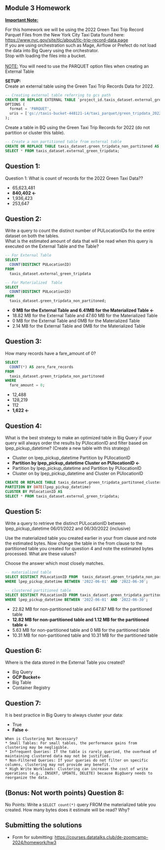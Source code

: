 ## Module 3 Homework 

<b><u>Important Note:</b></u> <p> For this homework we will be using the 2022 Green Taxi Trip Record Parquet Files from the New York
City Taxi Data found here: </br> https://www.nyc.gov/site/tlc/about/tlc-trip-record-data.page </br>
If you are using orchestration such as Mage, Airflow or Prefect do not load the data into Big Query using the orchestrator.</br> 
Stop with loading the files into a bucket. </br></br>
<u>NOTE:</u> You will need to use the PARQUET option files when creating an External Table</br>

<b>SETUP:</b></br>
Create an external table using the Green Taxi Trip Records Data for 2022. </br>

```sql
-- Creating external table referring to gcs path
CREATE OR REPLACE EXTERNAL TABLE `project_id.taxis_dataset.external_green_tripdata`
OPTIONS (
  format = 'PARQUET',
  uris = ['gs://taxis-bucket-448121-i4/taxi_parquet/green_tripdata_2022-*.parquet']
);
```

Create a table in BQ using the Green Taxi Trip Records for 2022 (do not partition or cluster this table). </br>
</p>

```sql
-- Create a non partitioned table from external table
CREATE OR REPLACE TABLE taxis_dataset.green_tripdata_non_partitoned AS
SELECT * FROM taxis_dataset.external_green_tripdata;
```



## Question 1:
Question 1: What is count of records for the 2022 Green Taxi Data??
- 65,623,481
- **840,402 <-**
- 1,936,423
- 253,647

## Question 2:
Write a query to count the distinct number of PULocationIDs for the entire dataset on both the tables.</br> 
What is the estimated amount of data that will be read when this query is executed on the External Table and the Table?

```sql
-- For External Table
SELECT
  COUNT(DISTINCT PULocationID)
FROM
  taxis_dataset.external_green_tripdata

-- For Materialized  Table
SELECT
  COUNT(DISTINCT PULocationID) 
FROM
  taxis_dataset.green_tripdata_non_partitoned;
```

- **0 MB for the External Table and 6.41MB for the Materialized Table <-**
- 18.82 MB for the External Table and 47.60 MB for the Materialized Table
- 0 MB for the External Table and 0MB for the Materialized Table
- 2.14 MB for the External Table and 0MB for the Materialized Table


## Question 3:
How many records have a fare_amount of 0?

```sql
SELECT
  COUNT(*) AS zero_fare_records
FROM
  taxis_dataset.green_tripdata_non_partitoned
WHERE
  fare_amount = 0;
```

- 12,488
- 128,219
- 112
- **1,622 <-**

## Question 4:
What is the best strategy to make an optimized table in Big Query if your query will always order the results by PUlocationID and filter based on lpep_pickup_datetime? (Create a new table with this strategy)

- Cluster on lpep_pickup_datetime Partition by PUlocationID
- **Partition by lpep_pickup_datetime  Cluster on PUlocationID <-**
- Partition by lpep_pickup_datetime and Partition by PUlocationID
- Cluster on by lpep_pickup_datetime and Cluster on PUlocationID

```sql
CREATE OR REPLACE TABLE taxis_dataset.green_tripdata_partitoned_clustered
PARTITION BY DATE(lpep_pickup_datetime)
CLUSTER BY PUlocationID AS
SELECT * FROM taxis_dataset.external_green_tripdata;
```

## Question 5:
Write a query to retrieve the distinct PULocationID between lpep_pickup_datetime
06/01/2022 and 06/30/2022 (inclusive)</br>

Use the materialized table you created earlier in your from clause and note the estimated bytes. Now change the table in the from clause to the partitioned table you created for question 4 and note the estimated bytes processed. What are these values? </br>

Choose the answer which most closely matches.</br> 

```sql
-- materialized table
SELECT DISTINCT PULocationID FROM  taxis_dataset.green_tripdata_non_partitoned
WHERE lpep_pickup_datetime BETWEEN '2022-06-01' AND '2022-06-30';

-- clustered partitioned table
SELECT DISTINCT PULocationID FROM taxis_dataset.green_tripdata_partitoned_clustered
WHERE lpep_pickup_datetime BETWEEN '2022-06-01' AND '2022-06-30';
```

- 22.82 MB for non-partitioned table and 647.87 MB for the partitioned table
- **12.82 MB for non-partitioned table and 1.12 MB for the partitioned table <-**
- 5.63 MB for non-partitioned table and 0 MB for the partitioned table
- 10.31 MB for non-partitioned table and 10.31 MB for the partitioned table


## Question 6: 
Where is the data stored in the External Table you created?

- Big Query
- **GCP Bucket<-**
- Big Table
- Container Registry


## Question 7:
It is best practice in Big Query to always cluster your data:
- True
- **False <-**

```
When is Clustering Not Necessary?
* Small Tables: For small tables, the performance gains from clustering may be negligible.
* Infrequent Queries: If the table is rarely queried, the overhead of maintaining clustered data may not be justified.
* Non-Filtered Queries: If your queries do not filter on specific columns, clustering may not provide any benefit.
* High Write Workloads: Clustering can increase the cost of write operations (e.g., INSERT, UPDATE, DELETE) because BigQuery needs to reorganize the data.
```


## (Bonus: Not worth points) Question 8:
No Points: Write a `SELECT count(*)` query FROM the materialized table you created. How many bytes does it estimate will be read? Why?

 
## Submitting the solutions

* Form for submitting: https://courses.datatalks.club/de-zoomcamp-2024/homework/hw3


